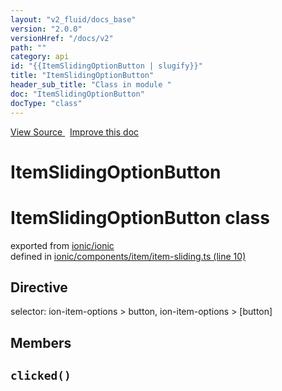 ```yaml
---
layout: "v2_fluid/docs_base"
version: "2.0.0"
versionHref: "/docs/v2"
path: ""
category: api
id: "{{ItemSlidingOptionButton | slugify}}"
title: "ItemSlidingOptionButton"
header_sub_title: "Class in module "
doc: "ItemSlidingOptionButton"
docType: "class"
---
```



<div class="improve-docs">
  <a href='http://github.com/driftyco/ionic2/tree/master/ionic/components/item/item-sliding.ts#L9'>
    View Source
  </a>
  &nbsp;
  <a href='http://github.com/driftyco/ionic2/edit/master/ionic/components/item/item-sliding.ts#L9'>
    Improve this doc
  </a>
</div>




<h1 class="api-title">

  ItemSlidingOptionButton



</h1>







<h1 class="class export">ItemSlidingOptionButton <span class="type">class</span></h1>
<p class="module">exported from <a href='undefined'>ionic/ionic</a><br/>
defined in <a href="https://github.com/driftyco/ionic2/tree/master/ionic/components/item/item-sliding.ts#L10-L28">ionic/components/item/item-sliding.ts (line 10)</a>
</p>
<h2>Directive</h2>
  <span>selector: ion-item-options > button, ion-item-options > [button]</span>


## Members

<div id="clicked"></div>
<h2>
  <code>clicked()</code>

</h2>












